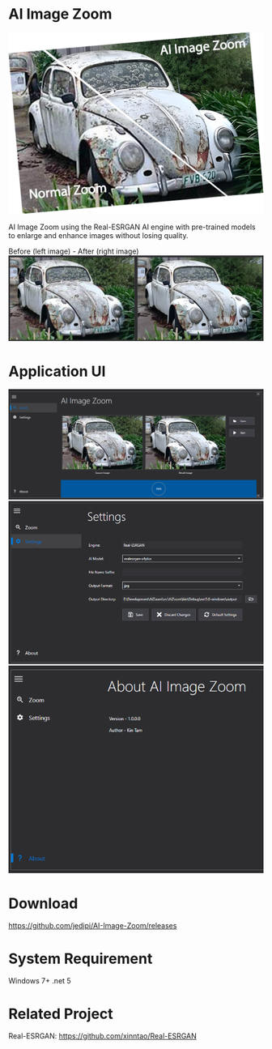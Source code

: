 # AI Image Zoom

[![](img/Ai-Image-Zoom.png)](https://raw.githubusercontent.com/jedipi/AI-Image-Zoom/main/img/Ai-Image-Zoom.png)


AI Image Zoom using the Real-ESRGAN AI engine with pre-trained models to enlarge and enhance images without losing quality.

Before (left image) - After (right image)
![](img/1.png)

# Application UI
![](img/ai-image-zoom-ui.png)
![](img/ai-image-zoom-settings.png)
![](img/ai-image-zoom-about.png)

# Download
https://github.com/jedipi/AI-Image-Zoom/releases


# System Requirement 
Windows 7+
.net 5

# Related Project
Real-ESRGAN: https://github.com/xinntao/Real-ESRGAN


